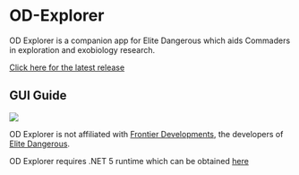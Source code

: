 # OD-Explorer

OD Explorer is a companion app for Elite Dangerous which aids Commaders in exploration and exobiology research.

[Click here for the latest release](https://github.com/WarmedxMints/OD-Explorer/releases)

## GUI Guide

![](https://github.com/WarmedxMints/OD-Explorer/blob/main/OD%20EXPLORER%20UI.png)

OD Explorer is not affiliated with [Frontier Developments](https://www.frontier.co.uk/), the developers of [Elite Dangerous](https://www.elitedangerous.com/).


OD Explorer requires .NET 5 runtime which can be obtained [here](https://download.visualstudio.microsoft.com/download/pr/1daf85dc-291b-4bb8-812e-a0df5cdb6701/85455a4a851347de26e2901e043b81e1/windowsdesktop-runtime-5.0.12-win-x64.exe)
